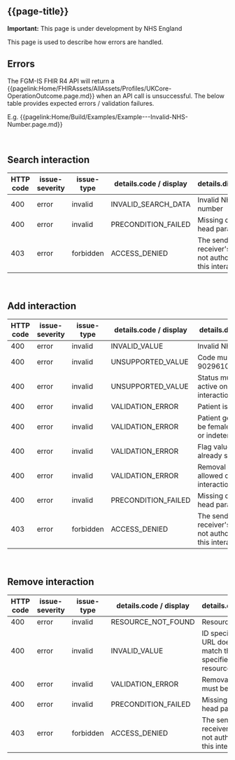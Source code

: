 ## {{page-title}}

  <div markdown="span" class="alert alert-warning" role="alert"><i class="fas fa-exclamation-triangle"></i><b> Important:</b> This page is under development by NHS England</div>

This page is used to describe how errors are handled.

## Errors

The FGM-IS FHIR R4 API will return a {{pagelink:Home/FHIRAssets/AllAssets/Profiles/UKCore-OperationOutcome.page.md}} when an API call is unsuccessful. The below table provides expected errors / validation failures.

E.g. {{pagelink:Home/Build/Examples/Example---Invalid-NHS-Number.page.md}}

<br>

## Search interaction
| HTTP code         | issue-severity                      | issue-type | details.code / display | details.diagnostics
| ----------- | ------------------------  |------------------------ |------------------------ |------------------------ |
|400 | error | invalid | INVALID_SEARCH_DATA | Invalid NHS number
|400 | error | invalid | PRECONDITION_FAILED | Missing or invalid head parameter
|403 | error| forbidden | ACCESS_DENIED | The sender or receiver's ASID is not authorised for this interaction

<br>

## Add interaction
| HTTP code         | issue-severity                      | issue-type | details.code / display | details.diagnostics
| ----------- | ------------------------  |------------------------ |------------------------ |------------------------ |
|400 | error | invalid | INVALID_VALUE | Invalid NHS number
|400 | error | invalid | UNSUPPORTED_VALUE | Code must be 902961000000107
|400 | error | invalid | UNSUPPORTED_VALUE | Status must be active on this interaction
|400 | error | invalid | VALIDATION_ERROR | Patient is over 18
|400 | error | invalid | VALIDATION_ERROR | Patient gender must be female, unknown or indeterminate 
|400 | error | invalid | VALIDATION_ERROR | Flag value was already set
|400 | error | invalid | VALIDATION_ERROR | Removal reason not allowed on this interaction
|400 | error | invalid | PRECONDITION_FAILED | Missing or invalid head parameter
|403 | error | forbidden | ACCESS_DENIED | The sender or receiver's ASID is not authorised for this interaction

<br>

## Remove interaction
| HTTP code         | issue-severity                      | issue-type | details.code / display | details.diagnostics
| ----------- | ------------------------  |------------------------ |------------------------ |------------------------ |
|400 | error | invalid | RESOURCE_NOT_FOUND | Resource not found
|400 | error | invalid | INVALID_VALUE | ID specified in the URL does not match the ID specified in the resource
|400 | error | invalid | VALIDATION_ERROR | Removal reason must be supplied
|400 | error | invalid | PRECONDITION_FAILED | Missing or invalid head parameter
|403 | error | forbidden |ACCESS_DENIED | The sender or receiver's ASID is not authorised for this interaction